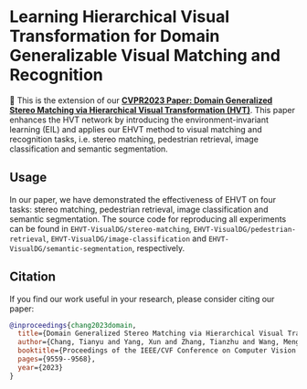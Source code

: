 # Learning Hierarchical Visual Transformation for Domain Generalizable Visual Matching and Recognition
<!--[![License](https://img.shields.io/badge/License-Apache%202.0-blue.svg)](https://opensource.org/licenses/Apache-2.0)-->
<!--<img alt="PyTorch" height="20" src="https://img.shields.io/badge/PyTorch-%23EE4C2C.svg?&style=for-the-badge&logo=PyTorch&logoColor=white" />-->

:bell: This is the extension of our **[CVPR2023 Paper: Domain Generalized Stereo Matching via Hierarchical Visual Transformation (HVT)](https://arxiv.org/pdf/2204.02548.pdf)**. This paper enhances the HVT network by introducing the environment-invariant learning (EIL) and applies our EHVT method to visual matching and recognition tasks, i.e. stereo matching, pedestrian retrieval, image classification and semantic segmentation.

## Usage
In our paper, we have demonstrated the effectiveness of EHVT on four tasks: stereo matching, pedestrian retrieval, image classification and semantic segmentation. The source code for reproducing all experiments can be found in `EHVT-VisualDG/stereo-matching`, `EHVT-VisualDG/pedestrian-retrieval`, `EHVT-VisualDG/image-classification` and `EHVT-VisualDG/semantic-segmentation`, respectively.

## Citation

If you find our work useful in your research, please consider citing our paper:

```bibtex
@inproceedings{chang2023domain,
  title={Domain Generalized Stereo Matching via Hierarchical Visual Transformation},
  author={Chang, Tianyu and Yang, Xun and Zhang, Tianzhu and Wang, Meng},
  booktitle={Proceedings of the IEEE/CVF Conference on Computer Vision and Pattern Recognition},
  pages={9559--9568},
  year={2023}
}
```
